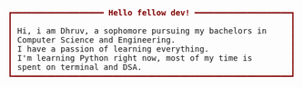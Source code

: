 <pre style="font-family:'Space Mono','DejaVu Sans Mono',consolas,'Courier New',monospace"><span style="color: #800000; text-decoration-color: #800000">┏━━━━━━━━━━━━━━━━━━━ </span><span style="color: #800000; text-decoration-color: #800000; font-weight: bold">Hello fellow dev!</span><span style="color: #800000; text-decoration-color: #800000"> ━━━━━━━━━━━━━━━━━━━━┓</span> <a href="https://www.github.com/ogdhruv">Dhruv</a>                                                   
<span style="color: #800000; text-decoration-color: #800000">┃</span>                                                          <span style="color: #800000; text-decoration-color: #800000">┃</span> <span style="color: #008080; text-decoration-color: #008080">┣━━ </span>Learning python                                     
<span style="color: #800000; text-decoration-color: #800000">┃</span> Hi, i am Dhruv, a sophomore pursuing my bachelors in     <span style="color: #800000; text-decoration-color: #800000">┃</span> <span style="color: #008080; text-decoration-color: #008080">┃   </span><span style="color: #af00ff; text-decoration-color: #af00ff">┣━━ </span>Right now on the #100DayofWeb                   
<span style="color: #800000; text-decoration-color: #800000">┃</span> Computer Science and Engineering.                        <span style="color: #800000; text-decoration-color: #800000">┃</span> <span style="color: #008080; text-decoration-color: #008080">┃   </span><span style="color: #af00ff; text-decoration-color: #af00ff">┗━━ </span>On the road to Django web development and DevOps
<span style="color: #800000; text-decoration-color: #800000">┃</span> I have a passion of learning everything.                 <span style="color: #800000; text-decoration-color: #800000">┃</span> <span style="color: #008080; text-decoration-color: #008080">┗━━ </span>My projects                                         
<span style="color: #800000; text-decoration-color: #800000">┃</span> I&#x27;m learning Python right now, most of my time is        <span style="color: #800000; text-decoration-color: #800000">┃</span> <span style="color: #008080; text-decoration-color: #008080">    </span><span style="color: #008000; text-decoration-color: #008000">┗━━ </span>will add soon                                   
<span style="color: #800000; text-decoration-color: #800000">┃</span> spent on terminal and DSA.                               <span style="color: #800000; text-decoration-color: #800000">┃</span>                                                         
<span style="color: #800000; text-decoration-color: #800000">┗━━━━━━━━━━━━━━━━━━━━━━━━━━━━━━━━━━━━━━━━━━━━━━━━━━━━━━━━━━┛</span>                                                         
</pre>

